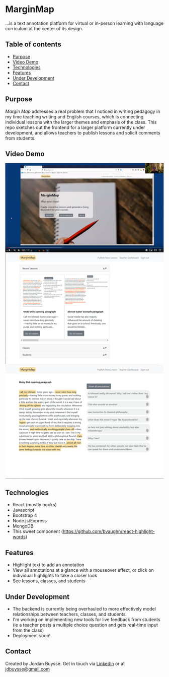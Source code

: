 # MarginMap
...is a text annotation platform for virtual or in-person learning with language curriculum at the center of its design. 

## Table of contents
* [Purpose](#purpose)
* [Video Demo](#video-demo)
* [Technologies](#technologies)
* [Features](#features)
* [Under Development](#development) 
* [Contact](#contact)

## Purpose <a name="purpose"></a>
*Margin Map* addresses a real problem that I noticed in writing pedagogy in my time teaching writing and English courses, which is connecting individual lessons with the larger themes and emphasis of the class. This repo sketches out the frontend for a larger platform currently under development, and allows teachers to publish lessons and solicit comments from students.

## Video Demo <a name="video-demo"></a>
[![Demo](src/images/mmdemo.PNG)](https://youtu.be/fa2LViDEblI)
![teacher dashboard](src/images/teacher-dashboard.PNG)
![lesson view](src/images/lesson-screen.PNG)
## Technologies <a name="technologies"></a>
* React (mostly hooks)
* Javascript
* Bootstrap 4
* Node.js/Express
* MongoDB
* This sweet component (https://github.com/bvaughn/react-highlight-words)

## Features <a name="features"></a>
- Highlight text to add an annotation
- View all annotations at a glance with a mouseover effect, or click on individual highlights to take a closer look
- See lessons, classes, and students

## Under Development <a name="development"></a>
- The backend is currently being overhauled to more effectively model relationships between teachers, classes, and students.
- I'm working on implementing new tools for live feedback from students (ie a teacher posts a multiple choice question and gets real-time input from the class)
- Deployment soon!

## Contact <a name="contact"></a>
Created by Jordan Buysse. Get in touch via [LinkedIn](https://www.linkedin.com/in/jdbuysse) or at <jdbuysse@gmail.com>


